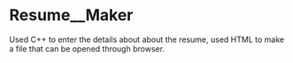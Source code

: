# Resume__Maker
Used C++ to enter the details about about the resume, used HTML to make a file that can be opened through browser.
